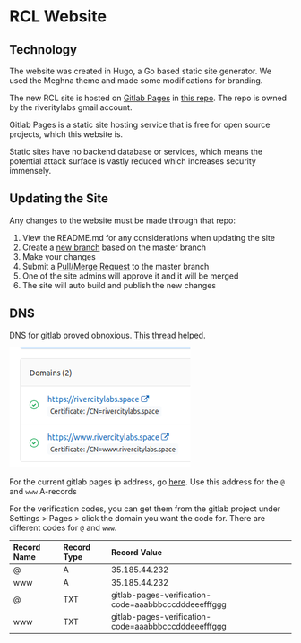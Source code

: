 # RCL Website

## Technology

The website was created in Hugo, a Go based static site generator. We used the Meghna theme and made some modifications for branding. 

The new RCL site is hosted on [Gitlab Pages](https://about.gitlab.com/product/pages/) in [this repo](https://gitlab.com/RiverCityLabs/website).  The repo is owned by the riveritylabs gmail account.

Gitlab Pages is a static site hosting service that is free for open source projects, which this website is.

Static sites have no backend database or services, which means the potential attack surface is vastly reduced which increases security immensely.

## Updating the Site

Any changes to the website must be made through that repo:

1. View the README.md for any considerations when updating the site
2. Create a [new branch](https://docs.gitlab.com/ee/gitlab-basics/create-branch.html#how-to-create-a-branch) based on the master branch
3. Make your changes
4. Submit a [Pull/Merge Request](https://docs.gitlab.com/ee/gitlab-basics/add-merge-request.html) to the master branch
5. One of the site admins will approve it and it will be merged
6. The site will auto build and publish the new changes

## DNS

DNS for gitlab proved obnoxious. [This thread](https://stackoverflow.com/questions/48913026/gitlab-pages-failed-to-verify-domain-ownership) helped.

![It required setting up two different domains in gitlab pages to have the site with with and without www.](../.gitbook/assets/image%20%2816%29.png)



For the current gitlab pages ip address, go [here](https://docs.gitlab.com/ee/user/gitlab_com/#gitlab-pages). Use this address for the `@` and `www` A-records

For the verification codes, you can get them from the gitlab project under Settings &gt; Pages &gt; click the domain you want the code for. There are different codes for `@` and `www`.

| Record Name | Record Type | Record Value |
| :--- | :--- | :--- |
| @ | A | 35.185.44.232 |
| www | A | 35.185.44.232 |
| @ | TXT | gitlab-pages-verification-code=aaabbbcccdddeeefffggg |
| www | TXT | gitlab-pages-verification-code=aaabbbcccdddeeefffggg |

